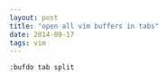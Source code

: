 ```yaml
---
layout: post
title: "open all vim buffers in tabs"
date: 2014-09-17 
tags: vim
---
```


```vim
:bufdo tab split
```
